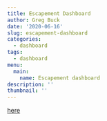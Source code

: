 ```yaml
---
title: Escapement Dashboard
author: Greg Buck
date: '2020-06-16'
slug: escapement-dashboard
categories:
  - dashboard
tags:
  - dashboard
menu:
  main:
    name: Escapement dashboard  
description: ''
thumbnail: ''
---
```



[here](https://rpubs.com/gbbuck/628489)

